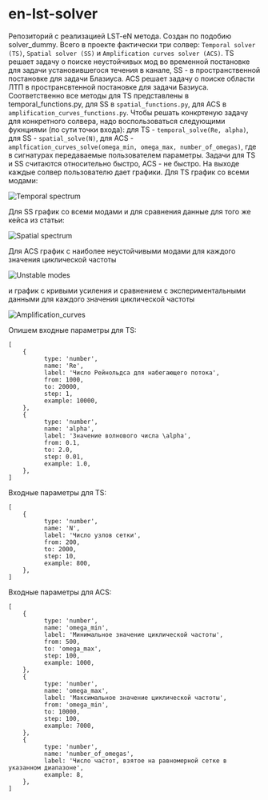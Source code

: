 # en-lst-solver
Репозиторий с реализацией LST-eN метода. Создан по подобию solver_dummy. Всего в проекте фактически три солвер: `Temporal solver (TS)`, `Spatial solver (SS)` и `Amplification curves solver (ACS)`. TS решает задачу о поиске неустойчивых мод во временной постановке для задачи установившегося течения в канале, SS - в пространственной постановке для задачи Блазиуса. ACS решает задачу о поиске области ЛТП в пространсвтенной постановке для задачи Базиуса. Соответственно все методы для TS представлены в temporal_functions.py, для SS в `spatial_functions.py`, для ACS в `amplification_curves_functions.py`. Чтобы решать конкртеную задачу для конкретного солвера, надо воспользоваться следующими фукнциями (по сути точки входа): для TS - `temporal_solve(Re, alpha)`, для SS - `spatial_solve(N)`, для ACS - `amplfication_curves_solve(omega_min, omega_max, number_of_omegas)`, где в сигнатурах передаваемые пользователем параметры. Задачи для TS и SS считаются относительно быстро, ACS - не быстро. На выходе каждые солвер пользователю дает графики. 
Для TS график со всеми модами:

![Temporal spectrum](https://user-images.githubusercontent.com/11145647/143885599-c44b71e9-18a1-4937-a7bf-e411f5debcbc.jpg)

Для SS график со всеми модами и для сравнения данные для того же кейса из статьи:

![Spatial spectrum](https://user-images.githubusercontent.com/11145647/143885796-4608a2b0-a867-4e6c-b342-a4000544f931.png)

Для ACS график с наиболее неустойчивыми модами для каждого значения циклической частоты

![Unstable modes](https://user-images.githubusercontent.com/11145647/143885979-056e60fa-45ba-4bb9-a2e6-930d10c3aee4.jpg)

и график с кривыми усиления и сравнением с экспериментальными данными для каждого значения циклической частоты

![Amplification_curves](https://user-images.githubusercontent.com/11145647/143886068-a51dc489-ae11-4d3d-9235-ccf49e277261.jpg)

Опишем входные параметры для TS:

```
[
	{
          type: 'number',
          name: 'Re',
          label: 'Число Рейнольдса для набегающего потока',
          from: 1000,
          to: 20000,
          step: 1,
          example: 10000,
	},
	{
          type: 'number',
          name: 'alpha',
          label: 'Значение волнового числа \alpha',
          from: 0.1,
          to: 2.0,
          step: 0.01,
          example: 1.0,
	},
]    
```

Входные параметры для TS:

```
[
	{
          type: 'number',
          name: 'N',
          label: 'Число узлов сетки',
          from: 200,
          to: 2000,
          step: 10,
          example: 800,
	},
]    
```

Входные параметры для ACS:

```
[
	{
          type: 'number',
          name: 'omega_min',
          label: 'Минимальное значение циклической частоты',
          from: 500,
          to: 'omega_max',
          step: 100,
          example: 1000,
	},
	{
          type: 'number',
          name: 'omega_max',
          label: 'Максимальное значение циклической частоты',
          from: 'omega_min',
          to: 10000,
          step: 100,
          example: 7000,
	},
	{
          type: 'number',
          name: 'number_of_omegas',
          label: 'Число частот, взятое на равномерной сетке в указанном диапазоне',
          example: 8,
	},
]    
```
